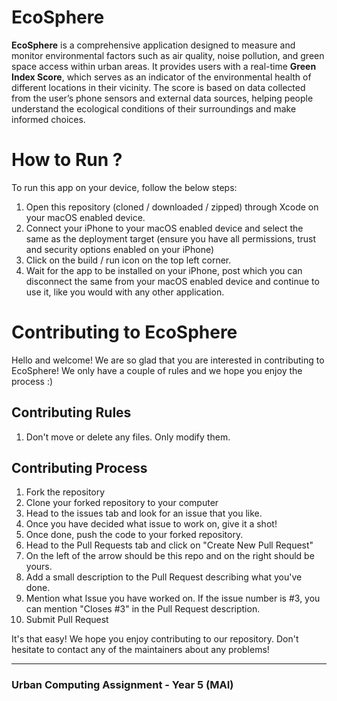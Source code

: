 # EcoSphere
**EcoSphere** is a comprehensive application designed to measure and monitor environmental factors such as air quality, noise pollution, and green space access within urban areas. It provides users with a real-time **Green Index Score**, which serves as an indicator of the environmental health of different locations in their vicinity. The score is based on data collected from the user’s phone sensors and external data sources, helping people understand the ecological conditions of their surroundings and make informed choices.

# How to Run ?
To run this app on your device, follow the below steps:
1. Open this repository (cloned / downloaded / zipped) through Xcode on your macOS enabled device.
2. Connect your iPhone to your macOS enabled device and select the same as the deployment target (ensure you have all permissions, trust and security options enabled on your iPhone)
3. Click on the build / run icon on the top left corner.
4. Wait for the app to be installed on your iPhone, post which you can disconnect the same from your macOS enabled device and continue to use it, like you would with any other application.

# Contributing to EcoSphere
Hello and welcome! We are so glad that you are interested in contributing to EcoSphere!
We only have a couple of rules and we hope you enjoy the process :)

## Contributing Rules
1. Don't move or delete any files. Only modify them.

## Contributing Process
1. Fork the repository
2. Clone your forked repository to your computer
3. Head to the issues tab and look for an issue that you like.
4. Once you have decided what issue to work on, give it a shot!
5. Once done, push the code to your forked repository.
6. Head to the Pull Requests tab and click on "Create New Pull Request"
7. On the left of the arrow should be this repo and on the right should be yours.
8. Add a small description to the Pull Request describing what you've done.
9. Mention what Issue you have worked on. If the issue number is #3, you can mention "Closes #3" in the Pull Request description.
10. Submit Pull Request

It's that easy! We hope you enjoy contributing to our repository. Don't hesitate to contact any of the maintainers about any problems!

---
### Urban Computing Assignment - Year 5 (MAI)
